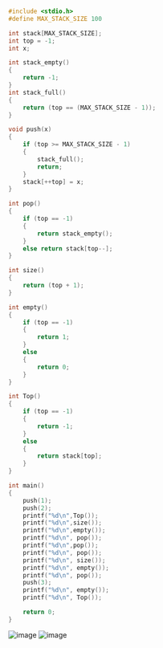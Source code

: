 ```c

#include <stdio.h>
#define MAX_STACK_SIZE 100

int stack[MAX_STACK_SIZE];
int top = -1;
int x;

int stack_empty()
{
	return -1;
}
int stack_full()
{
	return (top == (MAX_STACK_SIZE - 1));
}

void push(x)
{
	if (top >= MAX_STACK_SIZE - 1)
	{
		stack_full();
		return;
	}
	stack[++top] = x;
}

int pop()
{
	if (top == -1)
	{
		return stack_empty();
	}
	else return stack[top--];
}

int size()
{
	return (top + 1);
}

int empty()
{
	if (top == -1)
	{
		return 1;
	}
	else
	{
		return 0;
	}
}

int Top()
{
	if (top == -1)
	{
		return -1;
	}
	else
	{
		return stack[top];
	}
}

int main()
{
	push(1);
	push(2);
	printf("%d\n",Top());
	printf("%d\n",size());
	printf("%d\n",empty());
	printf("%d\n", pop());
	printf("%d\n",pop());
	printf("%d\n", pop());
	printf("%d\n", size());
	printf("%d\n", empty());
	printf("%d\n", pop());
	push(3);
	printf("%d\n", empty());
	printf("%d\n", Top());

	return 0;
}

```

![image](https://user-images.githubusercontent.com/114458636/200319464-496fa996-efd2-45d6-879f-186ee2ca8e45.png)
![image](https://user-images.githubusercontent.com/114458636/200319972-d1e2af8f-3c69-4477-bcbe-8e21769bb43d.png)

